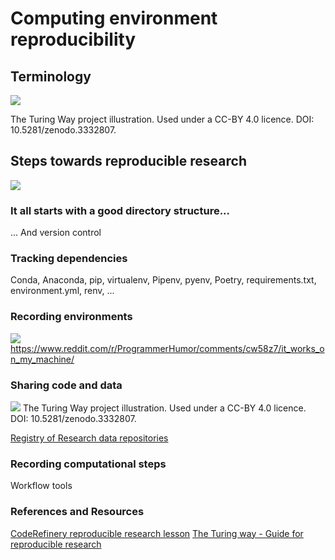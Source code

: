 # Computing environment reproducibility 

## Terminology

![](reproducible-definition-grid.svg)

The Turing Way project illustration. Used under a CC-BY 4.0 licence. DOI: 10.5281/zenodo.3332807.

## Steps towards reproducible research

![](reproducible_research.jpg)

### It all starts with a good directory structure...

... And version control

### Tracking dependencies

Conda, Anaconda, pip, virtualenv, Pipenv, pyenv, Poetry, requirements.txt, environment.yml, renv, ...


### Recording environments

![](Docker_meme.webp)
https://www.reddit.com/r/ProgrammerHumor/comments/cw58z7/it_works_on_my_machine/

### Sharing code and data

![](8-fair-principles.jpg)
The Turing Way project illustration. Used under a CC-BY 4.0 licence. DOI: 10.5281/zenodo.3332807.

[Registry of Research data repositories](https://www.re3data.org)


### Recording computational steps

Workflow tools

### References and Resources

[CodeRefinery reproducible research lesson](https://coderefinery.github.io/reproducible-research/)
[The Turing way - Guide for reproducible research](https://coderefinery.github.io/reproducible-research/)


